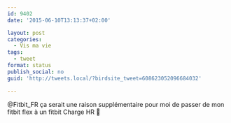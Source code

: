 ```yaml
---
id: 9402
date: '2015-06-10T13:13:37+02:00'

layout: post
categories:
  - Vis ma vie
tags:
  - tweet
format: status
publish_social: no
guid: 'http://tweets.local/?birdsite_tweet=608623052096684032'

---
```


@Fitbit\_FR ça serait une raison supplémentaire pour moi de passer de mon fitbit flex à un fitbit Charge HR 🙂
